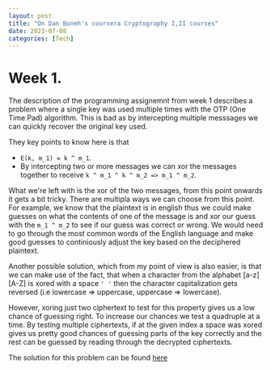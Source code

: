 ```yaml
---
layout: post
title: "On Dan Boneh's coursera Cryptography I,II courses"
date: 2023-07-08
categories: [Tech]
---
```


# Week 1.

The description of the programming assignemnt from week 1 describes a problem where a single key was used multiple times with the OTP (One Time Pad) algorithm.
This is bad as by intercepting multiple messsages we can quickly recover the original key used.

They key points to know here is that 

- `E(k, m_1) = k ^ m_1`.
- By intercepting two or more messages we can xor the messages together to receive `k ^ m_1 ^ k ^ m_2 => m_1 ^ m_2`. 

What we're left with is the xor of the two messages, from this point onwards it gets a bit tricky.
There are multipla ways we can choose from this point. For example, we know that the plaintext is in english thus we could make guesses on what the contents of one of the message is
and xor our guess with the `m_1 ^ m_2` to see if our guess was correct or wrong. We would need to go through the most common words of the English language
and make good guesses to continiously adjust the key based on the deciphered plaintext.

Another possible solution, which from my point of view is also easier, is that we can make use of the fact, that when a character from the alphabet [a-z][A-Z] is xored
with a space `' '` then the character capitalization gets reversed (i.e lowercase => uppercase, uppercase => lowercase).

However, xoring just two ciphertext to test for this property gives us a low chance of guessing right. To increase our chances we test a quadruple at a time.
By testing multiple ciphertexts, if at the given index a space was xored gives us pretty good chances of guessing parts of the key correctly and the rest can be
guessed by reading through the decrypted ciphertexts. 

The solution for this problem can be found [here](https://github.com/Despire/coursera-crypto/blob/main/assignment-1/main.go)


